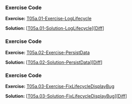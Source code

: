 


### Exercise Code
**Exercise:** [T05a.01-Exercise-LogLifecycle](https://github.com/udacity/ud851-Exercises/tree/student/Lesson05a-Android-Lifecycle/T05a.01-Exercise-LogLifecycle)



**Solution:** [[T05a.01-Solution-LogLifecycle](https://github.com/udacity/ud851-Exercises/tree/student/Lesson05a-Android-Lifecycle/T05a.01-Solution-LogLifecycle)][[Diff](https://github.com/udacity/ud851-Exercises/compare/T05a.01-Exercise-LogLifecycle...T05a.01-Solution-LogLifecycle)]



### Exercise Code
**Exercise:** [T05a.02-Exercise-PersistData](https://github.com/udacity/ud851-Exercises/tree/student/Lesson05a-Android-Lifecycle/T05a.02-Exercise-PersistData)



**Solution:** [[T05a.02-Solution-PersistData](https://github.com/udacity/ud851-Exercises/tree/student/Lesson05a-Android-Lifecycle/T05a.02-Solution-PersistData)][[Diff](https://github.com/udacity/ud851-Exercises/compare/T05a.02-Exercise-PersistData...T05a.02-Solution-PersistData)]



### Exercise Code
**Exercise:** [T05a.03-Exercise-FixLifecycleDisplayBug](https://github.com/udacity/ud851-Exercises/tree/student/Lesson05a-Android-Lifecycle/T05a.03-Exercise-FixLifecycleDisplayBug)



**Solution:** [[T05a.03-Solution-FixLifecycleDisplayBug](https://github.com/udacity/ud851-Exercises/tree/student/Lesson05a-Android-Lifecycle/T05a.03-Solution-FixLifecycleDisplayBug)][[Diff](https://github.com/udacity/ud851-Exercises/compare/T05a.03-Exercise-FixLifecycleDisplayBug...T05a.03-Solution-FixLifecycleDisplayBug)]
